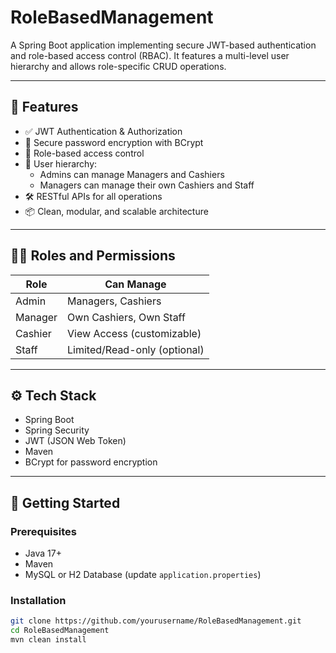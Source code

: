 # RoleBasedManagement

A Spring Boot application implementing secure JWT-based authentication and role-based access control (RBAC). It features a multi-level user hierarchy and allows role-specific CRUD operations.

---

## 🔐 Features

- ✅ JWT Authentication & Authorization
- 🔐 Secure password encryption with BCrypt
- 👤 Role-based access control
- 🧱 User hierarchy:
  - Admins can manage Managers and Cashiers
  - Managers can manage their own Cashiers and Staff
- 🛠️ RESTful APIs for all operations
- 📦 Clean, modular, and scalable architecture

---

## 🧑‍💻 Roles and Permissions

| Role     | Can Manage                      |
|----------|----------------------------------|
| Admin    | Managers, Cashiers              |
| Manager  | Own Cashiers, Own Staff         |
| Cashier  | View Access (customizable)      |
| Staff    | Limited/Read-only (optional)    |

---

## ⚙️ Tech Stack

- Spring Boot
- Spring Security
- JWT (JSON Web Token)
- Maven
- BCrypt for password encryption

---

## 🚀 Getting Started

### Prerequisites
- Java 17+
- Maven
- MySQL or H2 Database (update `application.properties`)

### Installation

```bash
git clone https://github.com/yourusername/RoleBasedManagement.git
cd RoleBasedManagement
mvn clean install
